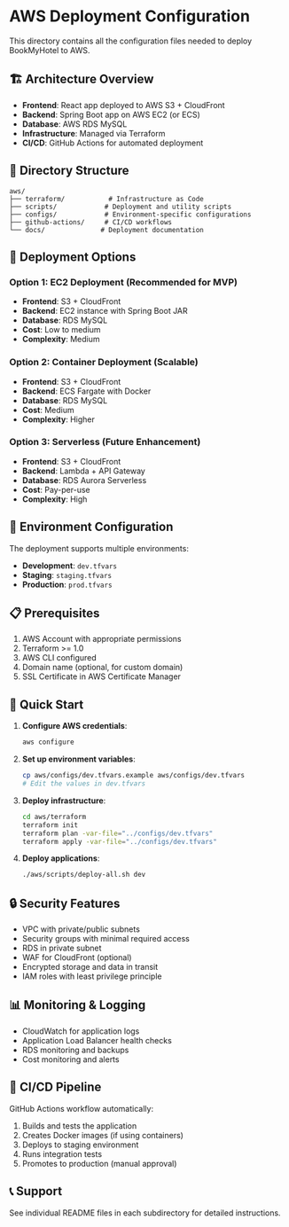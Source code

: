 # AWS Deployment Configuration

This directory contains all the configuration files needed to deploy BookMyHotel to AWS.

## 🏗️ Architecture Overview

- **Frontend**: React app deployed to AWS S3 + CloudFront
- **Backend**: Spring Boot app on AWS EC2 (or ECS)  
- **Database**: AWS RDS MySQL
- **Infrastructure**: Managed via Terraform
- **CI/CD**: GitHub Actions for automated deployment

## 📁 Directory Structure

```
aws/
├── terraform/           # Infrastructure as Code
├── scripts/            # Deployment and utility scripts
├── configs/            # Environment-specific configurations
├── github-actions/     # CI/CD workflows
└── docs/              # Deployment documentation
```

## 🚀 Deployment Options

### Option 1: EC2 Deployment (Recommended for MVP)
- **Frontend**: S3 + CloudFront
- **Backend**: EC2 instance with Spring Boot JAR
- **Database**: RDS MySQL
- **Cost**: Low to medium
- **Complexity**: Medium

### Option 2: Container Deployment (Scalable)
- **Frontend**: S3 + CloudFront  
- **Backend**: ECS Fargate with Docker
- **Database**: RDS MySQL
- **Cost**: Medium
- **Complexity**: Higher

### Option 3: Serverless (Future Enhancement)
- **Frontend**: S3 + CloudFront
- **Backend**: Lambda + API Gateway
- **Database**: RDS Aurora Serverless
- **Cost**: Pay-per-use
- **Complexity**: High

## 🔧 Environment Configuration

The deployment supports multiple environments:

- **Development**: `dev.tfvars`
- **Staging**: `staging.tfvars`  
- **Production**: `prod.tfvars`

## 📋 Prerequisites

1. AWS Account with appropriate permissions
2. Terraform >= 1.0
3. AWS CLI configured
4. Domain name (optional, for custom domain)
5. SSL Certificate in AWS Certificate Manager

## 🚦 Quick Start

1. **Configure AWS credentials**:
   ```bash
   aws configure
   ```

2. **Set up environment variables**:
   ```bash
   cp aws/configs/dev.tfvars.example aws/configs/dev.tfvars
   # Edit the values in dev.tfvars
   ```

3. **Deploy infrastructure**:
   ```bash
   cd aws/terraform
   terraform init
   terraform plan -var-file="../configs/dev.tfvars"
   terraform apply -var-file="../configs/dev.tfvars"
   ```

4. **Deploy applications**:
   ```bash
   ./aws/scripts/deploy-all.sh dev
   ```

## 🔒 Security Features

- VPC with private/public subnets
- Security groups with minimal required access
- RDS in private subnet
- WAF for CloudFront (optional)
- Encrypted storage and data in transit
- IAM roles with least privilege principle

## 📊 Monitoring & Logging

- CloudWatch for application logs
- Application Load Balancer health checks
- RDS monitoring and backups
- Cost monitoring and alerts

## 🔄 CI/CD Pipeline

GitHub Actions workflow automatically:
1. Builds and tests the application
2. Creates Docker images (if using containers)
3. Deploys to staging environment
4. Runs integration tests
5. Promotes to production (manual approval)

## 📞 Support

See individual README files in each subdirectory for detailed instructions.

